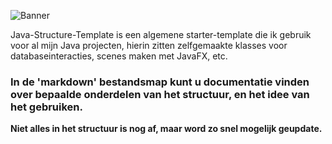 ![Banner](https://repository-images.githubusercontent.com/495175793/d1db8d9a-618a-4ab4-9d56-0d5367c2d309)
<br>

<p>Java-Structure-Template is een algemene starter-template die ik gebruik voor al mijn Java projecten, hierin zitten zelfgemaakte klasses voor databaseinteracties, scenes maken met JavaFX, etc.</p>

### In de 'markdown' bestandsmap kunt u documentatie vinden over bepaalde onderdelen van het structuur, en het idee van het gebruiken.
**Niet alles in het structuur is nog af, maar word zo snel mogelijk geupdate.**
